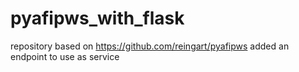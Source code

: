 # pyafipws_with_flask
repository based on https://github.com/reingart/pyafipws added an endpoint to use as service

